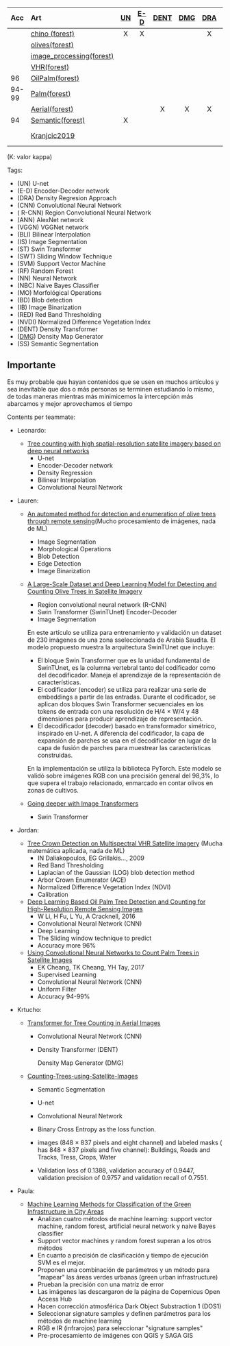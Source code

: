 | Acc   | Art                                                      | <a href="#UN">UN</a> | <a href="#E-D">E-D</a> | <a href = "#DENT">DENT</a> | <a href = "#DMG">DMG</a> | <a href="#DRA">DRA</a> | <a href = "#RED">RED</a> | <a href = "#NVDI">NVDI</a> | <a href="#CNN">CNN</a> | <a href = "#R-CNN">R-CNN</a> | <a href="#ANN">ANN</a> | <a href="#VGGN">VGGN</a> | <a href="#IS">IS</a> | <a href = "#SS">SS</a> | <a href="#ST">ST</a> | <a href="#MO">MO</a> | <a href ="#IB">IB</a> | <a href="#BD">BD</a> | <a href="#SWT">SWT</a> | <a href="#SVM">SVM</a> | <a href="#RF">RF</a> | <a href="#NN">NN</a> | <a href="#NBC">NBC</a> |
| ----- |:-------------------------------------------------------- |:--------------------:|:----------------------:|:--------------------------:|:------------------------:|:----------------------:|:------------------------:|:--------------------------:|:----------------------:|:----------------------------:|:----------------------:|:------------------------:|:--------------------:|:------------------------:|:--------------------:|:--------------------:|:---------------------:|:--------------------:|:----------------------:|:----------------------:|:--------------------:|:--------------------:|:----------------------:|
|       | <a href="#chino">chino (forest)</a>                      | X                    | X                      |                            |                          | X                      |                          |                            | X                      |                              | X                      | X                        |                      |                          |                      |                      |                       |                      |                        |                        |                      |                      |                        |
|       | <a href="#olive_satellite">olives(forest)</a>            |                      |                        |                            |                          |                        |                          |                            | X                      | X                            |                        |                          | X                    |                          | X                    |                      |                       |                      |                        |                        |                      |                      |                        |
|       | <a href="#image_processing">image_processing(forest)</a> |                      |                        |                            |                          |                        |                          |                            |                        |                              |                        |                          | X                    |                          |                      | X                    | X                     | X                    |                        |                        |                      |                      |                        |
|       | <a href="#VHR">VHR(forest)</a>                           |                      |                        |                            |                          |                        | X                        | X                          |                        |                              |                        |                          |                      |                          |                      |                      |                       | X                    |                        |                        |                      |                      |                        |
| 96    | <a href = "#OilPalm">OilPalm(forest)</a>                 |                      |                        |                            |                          |                        |                          |                            | X                      |                              |                        |                          |                      |                          |                      |                      |                       |                      | X                      |                        |                      |                      |                        |
| 94-99 | <a href = "#Palm">Palm(forest)</a>                       |                      |                        |                            |                          |                        |                          |                            | X                      |                              |                        |                          |                      |                          |                      |                      |                       |                      |                        |                        |                      |                      |                        |
|       | <a href = "#Aerial">Aerial(forest)</a>                   |                      |                        | X                          | X                        | X                      |                          |                            |                        |                              |                        |                          |                      |                          |                      |                      |                       |                      |                        |                        |                      |                      |                        |
| 94    | <a href = "#Semantic">Semantic(forest)</a>               | X                    |                        |                            |                          |                        |                          |                            | X                      |                              |                        |                          | X                    | X                        |                      |                      |                       |                      |                        |                        |                      |                      |                        |
|       | <a href="#Kranjcic2019">Kranjcic2019</a>                 |                      |                        |                            |                          |                        |                          |                            |                        |                              |                        |                          |                      |                          |                      |                      |                       |                      |                        | X (K=0.87)                     | X (K=0.78)                   | X (K=0.52)                   | X (K=0.64)                     |

(K: valor kappa)

Tags:


* (<a id="UN">UN</a>) U-net
* (<a id="E-D">E-D</a>) Encoder-Decoder network
* (<a id="DRA">DRA</a>) Density Regresion Approach 
* (<a id="CNN">CNN</a>) Convolutional Neural Network
* (<a id = "R-CNN"> R-CNN</a>) Region Convolutional Neural Network
* (<a id="ANN">ANN</a>) AlexNet network
* (<a id="VGGN">VGGN</a>) VGGNet network
* (<a id="BLI">BLI</a>) Bilinear Interpolation
* (<a id="IS">IS</a>) Image Segmentation
* (<a id="ST">ST</a>) Swin Transformer
* (<a id="SWT">SWT</a>) Sliding Window Technique
* (<a id="SVM">SVM</a>) Support Vector Machine
* (<a id="RF">RF</a>) Random Forest
* (<a id="NN">NN</a>) Neural Network
* (<a id="NBC">NBC</a>) Naive Bayes Classifier
* (<a id="MO">MO</a>) Morfológical Operations
* (<a id ="BD">BD</a>) Blob detection
* (<a id = "IB">IB</a>) Image Binarization
* (<a id = "RED">RED</a>) Red Band Thresholding
* (<a id = "NVDI">NVDI</a>) Normalized Difference Vegetation Index
* (<a id = "DENT">DENT</a>) Density Transformer
* (<a href = "DMG">DMG</a>) Density Map Generator
* (<a id = "SS">SS</a>) Semantic Segmentation

## Importante

  Es muy probable que hayan contenidos que se usen en muchos artículos y sea inevitable que dos o más personas se terminen estudiando lo mismo, de todas maneras mientras más minimicemos la intercepción más abarcamos y mejor aprovechamos el tiempo

Contents per teammate:

* Leonardo:
  
  * <a href = "https://www.sciencedirect.com/science/article/pii/S1470160X21002569#b0045" id = "chino">Tree counting with high spatial-resolution satellite imagery based on deep neural networks</a>
    * U-net
    * Encoder-Decoder network
    * Density Regression
    * Bilinear Interpolation
    * Convolutional Neural Network

* Lauren:
  
  * <a href = "https://ieeexplore.ieee.org/abstract/document/9104983/" id = "image_processing">An automated method for detection and enumeration of olive trees through remote sensing</a>(Mucho procesamiento de imágenes, nada de ML)
    
    * Image Segmentation
    * Morphological Operations
    * Blob Detection 
    * Edge Detection      
    * Image Binarization
  
  * <a href = "https://www.hindawi.com/journals/cin/2022/1549842/" id = "olive_satellite"> A Large-Scale Dataset and Deep Learning Model for Detecting and Counting Olive Trees in Satellite Imagery</a>
    
    * Region convolutional neural network (R-CNN)
    * Swin Transformer (SwinTUnet) Encoder-Decoder
    * Image Segmentation
    
    En este artículo se utiliza para entrenamiento y validación un dataset de 230 imágenes de una zona sseleccionada de Arabia Saudita. El modelo propuesto muestra la arquitectura SwinTUnet  que incluye:
    
    * El bloque Swin Transformer que es la unidad fundamental de SwinTUnet, es la columna vertebral tanto del codificador como del decodificador. Maneja el aprendizaje de la representación de características. 
    * El codificador (encoder) se utiliza para realizar una serie de embeddings a partir de las entradas.  Durante el codificador, se aplican dos bloques Swin Transformer secuenciales en los tokens de entrada con una resolución de H/4 × W/4 y 48 dimensiones para producir aprendizaje de representación.
    * El decodificador (decoder) basado en transformador simétrico, inspirado en U-net.  A diferencia del codificador, la capa de expansión de parches se usa en el decodificador en lugar de la capa de fusión de parches para muestrear las características construidas. 
    
    En la implementación se utiliza la biblioteca PyTorch. Este modelo se validó sobre imágenes RGB con una precisión general del 98,3%, lo que supera el trabajo relacionado, enmarcado en contar olivos en zonas de cultivos.
  
  * <a href = "https://openaccess.thecvf.com/content/ICCV2021/papers/Touvron_Going_Deeper_With_Image_Transformers_ICCV_2021_paper.pdf" id = "transform"> Going deeper with Image Transformers</a>
    
    * Swin Transformer

* Jordan:
  
  * <a href = "https://www.researchgate.net/profile/Ioannis-Daliakopoulos/publication/273216095_Tree_Crown_Detection_on_Multispectral_VHR_Satellite_Imagery/links/57286d0008aee491cb42f0f6/Tree-Crown-Detection-on-Multispectral-VHR-Satellite-Imagery.pdf" id = "VHR"> Tree Crown Detection on Multispectral VHR Satellite Imagery</a> (Mucha matemática aplicada, nada de ML)
    * IN Daliakopoulos, EG Grillakis…, 2009
    * Red Band Thresholding
    * Laplacian of the Gaussian (LOG) blob detection method
    * Arbor Crown Enumerator (ACE)
    * Normalized Difference Vegetation Index (NDVI)
    * Calibration
  * <a href = "https://www.mdpi.com/173204" id = "OilPalm"> Deep Learning Based Oil Palm Tree Detection and Counting for High-Resolution Remote Sensing Images</a>
    * W Li, H Fu, L Yu, A Cracknell, 2016
    * Convolutional Neural Network (CNN)
    * Deep Learning
    * The Sliding window technique to predict
    * Accuracy more 96%
  * <a href = "https://arxiv.org/abs/1701.06462" id = "Palm"> Using Convolutional Neural Networks to Count Palm Trees in Satellite Images</a>
    * EK Cheang, TK Cheang, YH Tay, 2017
    * Supervised Learning
    * Convolutional Neural Network (CNN)
    * Uniform Filter
    * Accuracy 94-99%

* Krtucho:
  
  * <a href = "https://www.mdpi.com/2072-4292/14/3/476" id = "Aerial"> Transformer for Tree Counting in Aerial Images </a>
    * Convolutional Neural Network (CNN)
    * Density Transformer (DENT)
      
      Density Map Generator (DMG)
  * <a href = "https://github.com/A2Amir/Counting-Trees-using-Satellite-Images" id = "Semantic"> Counting-Trees-using-Satellite-Images </a>
    - Semantic Segmentation
    
    - U-net
    
    - Convolutional Neural Network
    
    - Binary Cross Entropy as the loss function.
    
    - images (848 × 837 pixels and eight channel) and labeled masks ( has 848 × 837 pixels and five channel): Buildings, Roads and Tracks, Tress, Crops, Water
    
    - Validation loss of 0.1388, validation accuracy of 0.9447, validation precision of 0.9757 and validation recall of 0.7551.

* Paula:
  
  * <a href = "https://www.mdpi.com/558116" id = Kranjcic2019> Machine Learning Methods for Classification of the Green Infrastructure in City Areas </a>        
    * Analizan cuatro métodos de machine learning: support vector machine, random forest, artificial neural network y naive Bayes classifier 
    * Support vector machines y random forest superan a los otros métodos 
    * En cuanto a precisión de clasificación y tiempo de ejecución SVM es el mejor. 
    * Proponen una combinación de parámetros y un método para "mapear" las áreas verdes urbanas (green urban infrastructure)
    * Prueban la precisión con una matriz de error   
    * Las imágenes las descargaron de la página de Copernicus Open Access Hub
    * Hacen corrección atmosférica Dark Object Substraction 1 (DOS1) 
    * Seleccionar signature samples y definen parámetros para los métodos de machine learning 
    * RGB e IR (infrarojos) para seleccionar "signature samples"
    * Pre-procesamiento de imágenes con QGIS y SAGA GIS